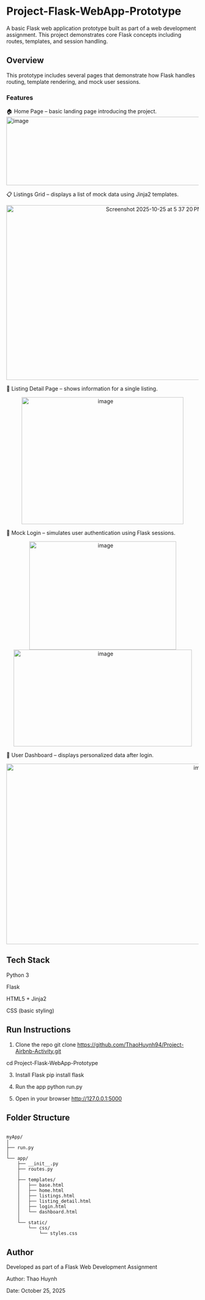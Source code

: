 # Project-Flask-WebApp-Prototype

A basic Flask web application prototype built as part of a web development assignment.
This project demonstrates core Flask concepts including routes, templates, and session handling.

## Overview

This prototype includes several pages that demonstrate how Flask handles routing, template rendering, and mock user sessions.

### Features

🏠 Home Page – basic landing page introducing the project.
<img width="518" height="179" alt="image" src="https://github.com/user-attachments/assets/34f17ebd-dac4-4acb-a53b-a950ec518674" />

📋 Listings Grid – displays a list of mock data using Jinja2 templates.

<p align="center">
<img width="758" height="457" alt="Screenshot 2025-10-25 at 5 37 20 PM" src="https://github.com/user-attachments/assets/9f1e81b9-75af-4759-96c2-fdf77eee1fcd" />
</p>


🏡 Listing Detail Page – shows information for a single listing.

<p align="center">
<img width="424" height="332" alt="image" src="https://github.com/user-attachments/assets/41b38343-ae5d-4edf-a8be-97f4efba1672" />
</p>

🔐 Mock Login – simulates user authentication using Flask sessions.

<p align="center">

<img width="385" height="283" alt="image" src="https://github.com/user-attachments/assets/84c34550-c23f-4ee2-acdb-3b17fa0da3d6" />

<img width="467" height="253" alt="image" src="https://github.com/user-attachments/assets/aa39fa5c-10b9-40f3-9f36-88ac22d176b8" />
</p>

👤 User Dashboard – displays personalized data after login.
<p align="center">

<img width="1006" height="472" alt="image" src="https://github.com/user-attachments/assets/a8e696fa-9264-40eb-b9e2-bdbf79163034" />

</p>

## Tech Stack

Python 3

Flask

HTML5 + Jinja2

CSS (basic styling)

## Run Instructions
1. Clone the repo
git clone https://github.com/ThaoHuynh94/Project-Airbnb-Activity.git

cd Project-Flask-WebApp-Prototype

3. Install Flask
pip install flask

4. Run the app
python run.py

5. Open in your browser
http://127.0.0.1:5000

## Folder Structure

```

myApp/
│
├── run.py
│
└── app/
    ├── __init__.py
    ├── routes.py
    │
    ├── templates/
    │   ├── base.html
    │   ├── home.html
    │   ├── listings.html
    │   ├── listing_detail.html
    │   ├── login.html
    │   └── dashboard.html
    │
    └── static/
        └── css/
            └── styles.css

```
## Author

Developed as part of a Flask Web Development Assignment

Author: Thao Huynh

Date: October 25, 2025

